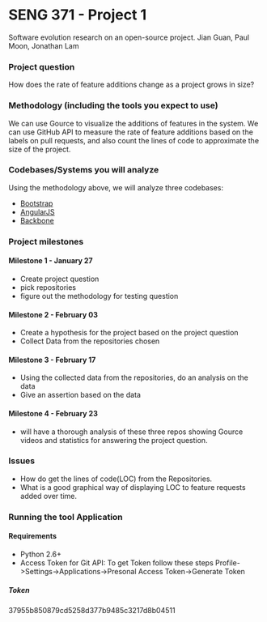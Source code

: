 # SENG 371 - Project 1
Software evolution research on an open-source project.
Jian Guan, Paul Moon, Jonathan Lam

### Project question
How does the rate of feature additions change as a project grows in size?

### Methodology (including the tools you expect to use)
We can use Gource to visualize the additions of features in the system. We can use GitHub API to measure the rate of feature additions based on the labels on pull requests, and also count the lines of code to approximate the size of the project.

### Codebases/Systems you will analyze
Using the methodology above, we will analyze three codebases:
- [Bootstrap](https://github.com/twbs/bootstrap)
- [AngularJS](https://github.com/angular/angular.js)
- [Backbone](https://github.com/jashkenas/backbone)

### Project milestones
#### Milestone 1 - January 27
- Create project question 
- pick repositories 
- figure out the methodology for testing question

#### Milestone 2 - February 03
- Create a hypothesis for the project based on the project question
- Collect Data from the repositories chosen

#### Milestone 3 - February 17
- Using the collected data from the repositories, do an analysis on the data
- Give an assertion based on the data

#### Milestone 4 - February 23
- will have a thorough analysis of these three repos showing Gource videos and statistics for answering the project question.

### Issues
- How do get the lines of code(LOC) from the Repositories.
- What is a good graphical way of displaying LOC to feature requests added over time.

### Running the tool Application

#### Requirements
- Python 2.6+ 
- Access Token for Git API: To get Token follow these steps Profile->Settings->Applications->Presonal Access Token->Generate Token

##### Token
37955b850879cd5258d377b9485c3217d8b04511 

